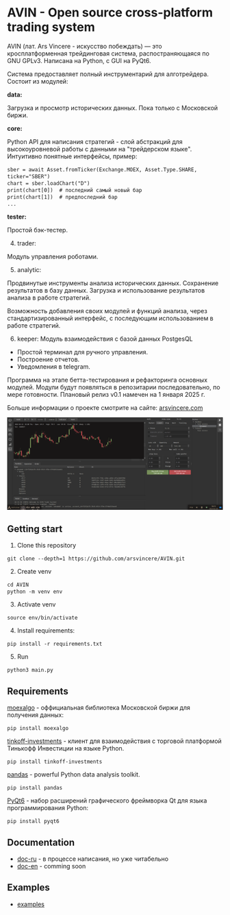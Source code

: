 # AVIN - Open source cross-platform trading system

AVIN (лат. Ars Vincere  -  искусство побеждать)  —  это кросплатформенная
трейдинговая система, распостраняющаяся по GNU GPLv3. Написана на Python,
с GUI на PyQt6.

Система предоставляет полный инструментарий для алготрейдера. Состоит из
модулей:

**data:**

Загрузка и просмотр исторических данных. Пока только с Московской биржи.

**core:**

Python API для написания стратегий - слой абстракций для высокоуровневой
работы с данными на "трейдерском языке". Интуитивно понятные интерфейсы,
пример:

```
sber = await Asset.fromTicker(Exchange.MOEX, Asset.Type.SHARE, ticker="SBER")
chart = sber.loadChart("D")
print(chart[0])  # последний самый новый бар
print(chart[1])  # предпоследний бар
...
```

**tester:**

Простой бэк-тестер.

4. trader:

Модуль управления роботами.

5. analytic:

Продвинутые инструменты анализа исторических данных. Сохранение результатов
в базу данных. Загрузка и использование результатов анализа в работе
стратегий.

Возможность добавления своих модулей и функций анализа, через
стандартизированный интерфейс, c последующим использованием в работе
стратегий.

6. keeper:
Модуль взаимодействия с базой данных PostgesQL

- Простой терминал для ручного управления.
- Построение отчетов.
- Уведомления в telegram.

Программа на этапе бетта-тестирования и рефакторинга основных модулей. Модули
будут появляться в репозитарии последовательно, по мере готовности. Плановый
релиз v0.1 намечен на 1 января 2025 г.

Больше информации о проекте смотрите на сайте:
[arsvincere.com](http://arsvincere.com)

![image](https://github.com/arsvincere/AVIN/blob/master/res/screenshot/Screenshot_2024-02-28_13-11-10.png)


## Getting start

1. Clone this repository

```
git clone --depth=1 https://github.com/arsvincere/AVIN.git
```

2. Create venv

```
cd AVIN
python -m venv env
```

3. Activate venv

```
source env/bin/activate
```

4. Install requirements:
```
pip install -r requirements.txt
```

5. Run
```
python3 main.py
```


## Requirements

[moexalgo](https://github.com/moexalgo/moexalgo) - оффициальная библиотека Московской биржи для получения данных:

    pip install moexalgo

[tinkoff-investments](https://github.com/Tinkoff/invest-python) - клиент для взаимодействия с торговой платформой Тинькофф Инвестиции на языке Python.

    pip install tinkoff-investments

[pandas](https://github.com/pandas-dev/pandas) - powerful Python data analysis toolkit.

    pip install pandas

[PyQt6](https://pypi.org/project/PyQt6/) - набор расширений графического фреймворка Qt для языка программирования Python:

    pip install pyqt6


## Documentation

- [doc-ru](https://github.com/arsvincere/AVIN/tree/master/doc/ru) - в процессе написания, но уже читабельно
- [doc-en]() - comming soon


## Examples

- [examples](https://github.com/arsvincere/AVIN/tree/master/doc/examples/data)


